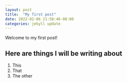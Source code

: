 ```yaml
---
layout: post
title:  "My first post"
date: 2022-02-06 21:50:46-08:00
categories: jekyll update
---
```

Welcome to my first post!

## Here are things I will be writing about
1. This
2. That
3. The other
